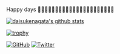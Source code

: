 Happy days 🤞🤞🤞🤞🤞🤞🤞🤞🤞🤞🤞🤞🤞🤞🤞🤞🤞🤞🤞🤞🤞🤞

[![daisukenagata's github stats](https://github-readme-stats.vercel.app/api?username=ihusnainalii&show_icons=true&title_color=ffffff&icon_color=bb2acf&text_color=daf7dc&bg_color=151515&)](https://github.com/ihusnainalii "ihusnainalii's github stats")

[![trophy](https://github-profile-trophy.vercel.app/?username=ihusnainalii&show_icons=true&title_color=ffffff&icon_color=bb2acf&text_color=daf7dc&bg_color=151515)](https://github.com/ihusnainalii "trophy")

[![GitHub](https://img.shields.io/github/followers/daisukenagata?style=social)](https://github.com/ihusnainalii "GitHub")
[![Twitter](https://img.shields.io/twitter/follow/imiosengineer?style=social)](https://twitter.com/imiosengineer "Twitter")


<!--
**ihusnainalii/ihusnainalii** is a ✨ _special_ ✨ repository because its `README.md` (this file) appears on your GitHub profile.

Here are some ideas to get you started:

- 🔭 I’m currently working on ...
- 🌱 I’m currently learning ...
- 👯 I’m looking to collaborate on ...
- 🤔 I’m looking for help with ...
- 💬 Ask me about ...
- 📫 How to reach me: ...
- 😄 Pronouns: ...
- ⚡ Fun fact: ...
-->
